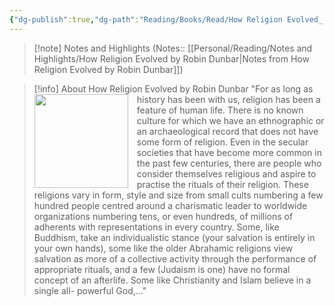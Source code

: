 ```yaml
---
{"dg-publish":true,"dg-path":"Reading/Books/Read/How Religion Evolved_ And Why It Endures by Robin I.M. Dunbar.md","permalink":"/reading/books/read/how-religion-evolved-and-why-it-endures-by-robin-i-m-dunbar/","title":"How Religion Evolved: And Why It Endures","metatags":{"og:image":"https://images-na.ssl-images-amazon.com/images/S/compressed.photo.goodreads.com/books/1633159816i/57001983.jpg"},"tags":["book"]}
---
```



> [!note] Notes and Highlights
> (Notes:: [[Personal/Reading/Notes and Highlights/How Religion Evolved by Robin Dunbar\|Notes from How Religion Evolved by Robin Dunbar]])


> [!info] About How Religion Evolved by Robin Dunbar
> <img src="https://images-na.ssl-images-amazon.com/images/S/compressed.photo.goodreads.com/books/1633159816i/57001983.jpg" style="float: left; width: 150px; height: auto; margin-right: 1em;" /> "For as long as history has been with us, religion has been a feature of human life. There is no known culture for which we have an ethnographic or an archaeological record that does not have some form of religion. Even in the secular societies that have become more common in the past few centuries, there are people who consider themselves religious and aspire to practise the rituals of their religion. These religions vary in form, style and size from small cults numbering a few hundred people centred around a charismatic leader to worldwide organizations numbering tens, or even hundreds, of millions of adherents with representations in every country. Some, like Buddhism, take an individualistic stance (your salvation is entirely in your own hands), some like the older Abrahamic religions view salvation as more of a collective activity through the performance of appropriate rituals, and a few (Judaism is one) have no formal concept of an afterlife. Some like Christianity and Islam believe in a single all- powerful God,…"

